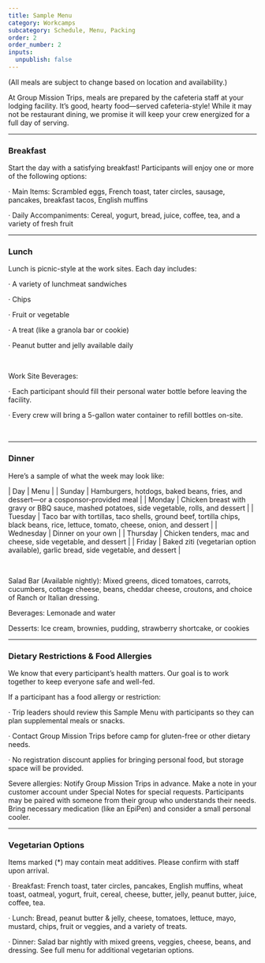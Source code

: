 ```yaml
---
title: Sample Menu
category: Workcamps
subcategory: Schedule, Menu, Packing
order: 2
order_number: 2
inputs:
  unpublish: false
---
```

(All meals are subject to change based on location and availability.)

At Group Mission Trips, meals are prepared by the cafeteria staff at your lodging facility. It’s good, hearty food—served cafeteria-style! While it may not be restaurant dining, we promise it will keep your crew energized for a full day of serving.

---

### Breakfast

Start the day with a satisfying breakfast! Participants will enjoy one or more of the following options:

· Main Items: Scrambled eggs, French toast, tater circles, sausage, pancakes, breakfast tacos, English muffins

· Daily Accompaniments: Cereal, yogurt, bread, juice, coffee, tea, and a variety of fresh fruit

---

### Lunch

Lunch is picnic-style at the work sites. Each day includes:

· A variety of lunchmeat sandwiches

· Chips

· Fruit or vegetable

· A treat (like a granola bar or cookie)

· Peanut butter and jelly available daily

&nbsp;

Work Site Beverages:

· Each participant should fill their personal water bottle before leaving the facility.

· Every crew will bring a 5-gallon water container to refill bottles on-site.

&nbsp;

---

### Dinner

Here’s a sample of what the week may look like:

| Day | Menu |
| Sunday | Hamburgers, hotdogs, baked beans, fries, and dessert—or a cosponsor-provided meal |
| Monday | Chicken breast with gravy or BBQ sauce, mashed potatoes, side vegetable, rolls, and dessert |
| Tuesday | Taco bar with tortillas, taco shells, ground beef, tortilla chips, black beans, rice, lettuce, tomato, cheese, onion, and dessert |
| Wednesday | Dinner on your own |
| Thursday | Chicken tenders, mac and cheese, side vegetable, and dessert |
| Friday | Baked ziti (vegetarian option available), garlic bread, side vegetable, and dessert |

&nbsp;

Salad Bar (Available nightly): Mixed greens, diced tomatoes, carrots, cucumbers, cottage cheese, beans, cheddar cheese, croutons, and choice of Ranch or Italian dressing.

Beverages: Lemonade and water

Desserts: Ice cream, brownies, pudding, strawberry shortcake, or cookies

---

### Dietary Restrictions & Food Allergies

We know that every participant’s health matters. Our goal is to work together to keep everyone safe and well-fed.

If a participant has a food allergy or restriction:

· Trip leaders should review this Sample Menu with participants so they can plan supplemental meals or snacks.

· Contact Group Mission Trips before camp for gluten-free or other dietary needs.

· No registration discount applies for bringing personal food, but storage space will be provided.

Severe allergies: Notify Group Mission Trips in advance. Make a note in your customer account under Special Notes for special requests. Participants may be paired with someone from their group who understands their needs. Bring necessary medication (like an EpiPen) and consider a small personal cooler.

---

### Vegetarian Options

Items marked (\*) may contain meat additives. Please confirm with staff upon arrival.

· Breakfast: French toast, tater circles, pancakes, English muffins, wheat toast, oatmeal, yogurt, fruit, cereal, cheese, butter, jelly, peanut butter, juice, coffee, tea.

· Lunch: Bread, peanut butter & jelly, cheese, tomatoes, lettuce, mayo, mustard, chips, fruit or veggies, and a variety of treats.

· Dinner: Salad bar nightly with mixed greens, veggies, cheese, beans, and dressing. See full menu for additional vegetarian options.